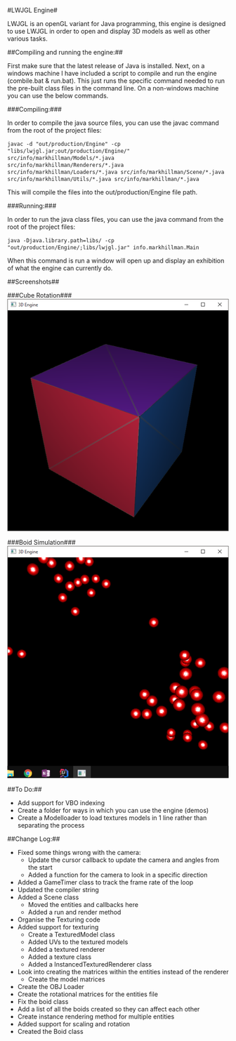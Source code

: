 #LWJGL Engine#

LWJGL is an openGL variant for Java programming, this engine is designed to use LWJGL in order to open and display 3D models as well as other various tasks.

##Compiling and running the engine:##

First make sure that the latest release of Java is installed. Next, on a windows machine I have included a script to compile and run the engine (combile.bat & run.bat). This just runs the specific command needed to run the pre-built class files in the command line. On a non-windows machine you can use the below commands.

###Compiling:###

In order to compile the java source files, you can use the javac command from the root of the project files:

```
javac -d "out/production/Engine" -cp "libs/lwjgl.jar;out/production/Engine/" src/info/markhillman/Models/*.java src/info/markhillman/Renderers/*.java src/info/markhillman/Loaders/*.java src/info/markhillman/Scene/*.java src/info/markhillman/Utils/*.java src/info/markhillman/*.java
```

This will compile the files into the out/production/Engine file path.

###Running:###

In order to run the java class files, you can use the java command from the root of the project files:

```
java -Djava.library.path=libs/ -cp "out/production/Engine/;libs/lwjgl.jar" info.markhillman.Main
```

When this command is run a window will open up and display an exhibition of what the engine can currently do.

##Screenshots##

###Cube Rotation###
![Cube Rotation Simulation](/res/screenshots/cube.png?raw=true "Cube Rendering")

###Boid Simulation###
![Boid simulation screenshot](/res/screenshots/boids.png?raw=true "Boid Simulation")

##To Do:##
- Add support for VBO indexing
- Create a folder for ways in which you can use the engine (demos)
- Create a Modelloader to load textures models in 1 line rather than separating the process

##Change Log:##
- Fixed some things wrong with the camera:
  - Update the cursor callback to update the camera and angles from the start
  - Added a function for the camera to look in a specific direction
- Added a GameTimer class to track the frame rate of the loop
- Updated the compiler string
- Added a Scene class
  - Moved the entities and callbacks here
  - Added a run and render method
- Organise the Texturing code
- Added support for texturing
  - Create a TexturedModel class
  - Added UVs to the textured models
  - Added a textured renderer
  - Added a texture class
  - Added a InstancedTexturedRenderer class
- Look into creating the matrices within the entities instead of the renderer
  - Create the model matrices
- Create the OBJ Loader
- Create the rotational matrices for the entities file
- Fix the boid class
- Add a list of all the boids created so they can affect each other
- Create instance rendering method for multiple entities
- Added support for scaling and rotation
- Created the Boid class
